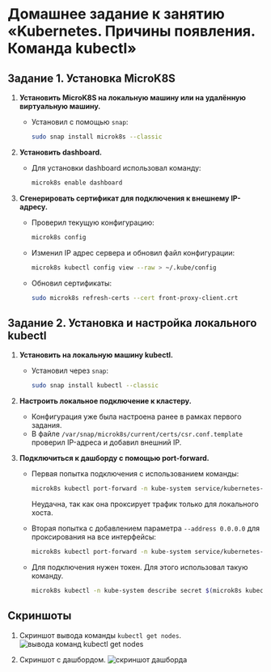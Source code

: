 # Домашнее задание к занятию «Kubernetes. Причины появления. Команда kubectl»

## Задание 1. Установка MicroK8S

1. **Установить MicroK8S на локальную машину или на удалённую виртуальную машину.**
   - Установил с помощью `snap`:
     ```bash
     sudo snap install microk8s --classic
     ```

2. **Установить dashboard.**
   - Для установки dashboard использовал команду:
     ```bash
     microk8s enable dashboard
     ```

3. **Сгенерировать сертификат для подключения к внешнему IP-адресу.**
   - Проверил текущую конфигурацию:
     ```bash
     microk8s config
     ```
   - Изменил IP адрес сервера и обновил файл конфигурации:
     ```bash
     microk8s kubectl config view --raw > ~/.kube/config
     ```
   - Обновил сертификаты:
     ```bash
     sudo microk8s refresh-certs --cert front-proxy-client.crt
     ```

## Задание 2. Установка и настройка локального kubectl

1. **Установить на локальную машину kubectl.**
   - Установил через `snap`:
     ```bash
     sudo snap install kubectl --classic
     ```

2. **Настроить локальное подключение к кластеру.**
   - Конфигурация уже была настроена ранее в рамках первого задания.
   - В файле `/var/snap/microk8s/current/certs/csr.conf.template` проверил IP-адреса и добавил внешний IP.

3. **Подключиться к дашборду с помощью port-forward.**
   - Первая попытка подключения с использованием команды:
     ```bash
     microk8s kubectl port-forward -n kube-system service/kubernetes-dashboard 10443:443
     ```
     Неудачна, так как она проксирует трафик только для локального хоста.

   - Вторая попытка с добавлением параметра `--address 0.0.0.0` для проксирования на все интерфейсы:
     ```bash
     microk8s kubectl port-forward -n kube-system service/kubernetes-dashboard 10443:443 --address 0.0.0.0
     ```

   - Для подключения нужен токен. Для этого использовал такую команду.
     ```bash
     microk8s kubectl -n kube-system describe secret $(microk8s kubectl -n kube-system get secret | grep default-token | awk '{print $1}')
     ```     

## Скриншоты

1. Скриншот вывода команды `kubectl get nodes`.
![вывода команд kubectl get nodes ](https://github.com/user-attachments/assets/c7772852-e2c3-4928-9bf3-966152cf1a6d)

2. Скриншот с дашбордом.
![скриншот дашборда](https://github.com/user-attachments/assets/a86d4d85-fd45-43c5-b785-04d0a28f3731)


